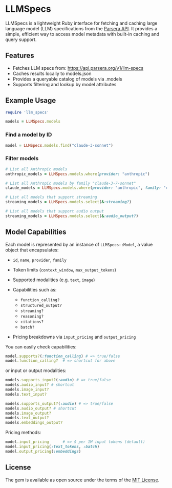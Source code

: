 # LLMSpecs

LLMSpecs is a lightweight Ruby interface for fetching and caching 
large language model (LLM) specifications from the [Parsera API](https://llmspecs.parsera.org).
It provides a simple, efficient way to access model metadata with built-in caching and query support.

## Features

- Fetches LLM specs from: https://api.parsera.org/v1/llm-specs
- Caches results locally to models.json
- Provides a queryable catalog of models via .models
- Supports filtering and lookup by model attributes


## Example Usage
```ruby
require 'llm_specs'

models = LLMSpecs.models
```

### Find a model by ID
```ruby
model = LLMSpecs.models.find("claude-3-sonnet")
```

### Filter models
```ruby
# List all Anthropic models
anthropic_models = LLMSpecs.models.where(provider: "anthropic")

# List all Anthropic models by family "claude-3-7-sonnet"
claude_models = LLMSpecs.models.where(provider: "anthropic", family: "claude-3-7-sonnet")

# List all models that support streaming
streaming_models = LLMSpecs.models.select(&:streaming?)

# List all models that support audio output
streaming_models = LLMSpecs.models.select(&:audio_output?)

```

##  Model Capabilities
Each model is represented by an instance of `LLMSpecs::Model`, a value object that encapsulates:

- `id`, `name`, `provider`, `family`
- Token limits (`context_window`, `max_output_tokens`)
- Supported modalities (e.g. `text`, `image`)
- Capabilities such as:
    - `function_calling?`
    - `structured_output?`
    - `streaming?`
    - `reasoning?`
    - `citations?`
    - `batch?`

- Pricing breakdowns via `input_pricing` and `output_pricing`

You can easily check capabilities:
```ruby
model.supports?(:function_calling) # => true/false
model.function_calling?  # => shortcut for above
```

or input or output modalities:
```ruby
models.supports_input?(:audio) # => true/false
models.audio_input? # shortcut
models.image_input?
models.text_input?

models.supports_output?(:audio) # => true/false
models.audio_output? # shortcut
models.image_output?
models.text_output?
models.embeddings_output?
```

Pricing methods:
```ruby
model.input_pricing      # => $ per 1M input tokens (default)
model.input_pricing(:text_tokens, :batch)
model.output_pricing(:embeddings)
```


## License

The gem is available as open source under the terms of the [MIT License](https://opensource.org/licenses/MIT).
